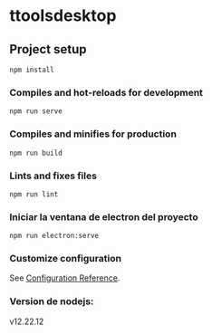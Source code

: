 # ttoolsdesktop

## Project setup
```
npm install
```

### Compiles and hot-reloads for development
```
npm run serve
```

### Compiles and minifies for production
```
npm run build
```

### Lints and fixes files
```
npm run lint
```
### Iniciar la ventana de electron del proyecto
```
npm run electron:serve
```
### Customize configuration
See [Configuration Reference](https://cli.vuejs.org/config/).

### Version de nodejs:
v12.22.12
